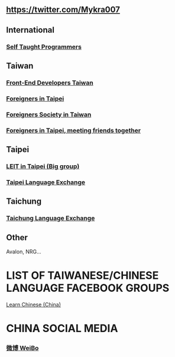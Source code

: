 ## https://twitter.com/Mykra007

## International

### [Self Taught Programmers](https://www.facebook.com/groups/selftaughtprogrammers/) 

## Taiwan

### [Front-End Developers Taiwan](https://www.facebook.com/groups/f2e.tw/)

### [Foreigners in Taipei](https://www.facebook.com/groups/359592260793365/)

### [Foreigners Society in Taiwan](https://www.facebook.com/groups/609420402454012/)

### [Foreigners in Taipei, meeting friends together](https://www.facebook.com/groups/357339197762790/?multi_permalinks=1234951756668192%2C1233694426793925%2C1233434676819900%2C1233009176862450%2C1232958010200900&notif_id=1554794579076878&notif_t=group_activity)

## Taipei

### [LEIT in Taipei (Big group)](https://www.facebook.com/groups/taipeilanguageexchange/?multi_permalinks=1254873468012865%2C1255134524653426%2C1255138841319661%2C1255194977980714%2C1255411174625761&notif_id=1554848776404881&notif_t=group_activity)

### [Taipei Language Exchange](https://www.facebook.com/groups/partyintaiwan3/)

## Taichung

### [Taichung Language Exchange](https://www.facebook.com/groups/421505311243734/)

## Other

Avalon, NRG...

# LIST OF TAIWANESE/CHINESE LANGUAGE FACEBOOK GROUPS

[Learn Chinese (China)](https://www.facebook.com/crilearnchinese/)

# CHINA SOCIAL MEDIA

### [微博 WeiBo](https://www.weibo.com/login.php)



